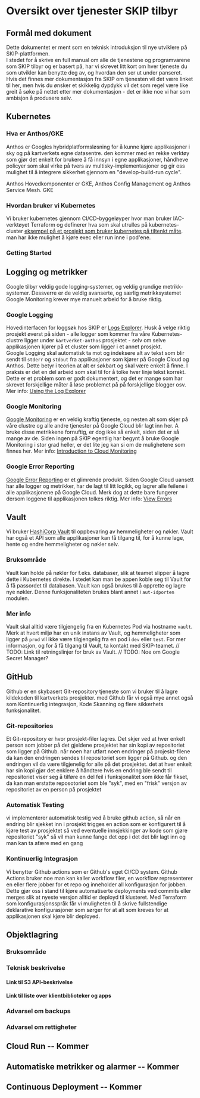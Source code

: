 # Oversikt over tjenester SKIP tilbyr

## Formål med dokument

Dette dokumentet er ment som en teknisk introduksjon til nye utviklere på SKIP-plattformen.  
I stedet for å skrive en full manual om alle de tjenestene og programvarene som SKIP tilbyr og er basert på, har vi skrevet litt kort om hver tjeneste du som utvikler kan benytte deg av, og hvordan den ser ut under panseret. Hvis det finnes mer dokumentasjon fra SKIP om tjenesten vil det være linket til her, men hvis du ønsker et skikkelig dypdykk vil det som regel være like greit å søke på nettet etter mer dokumentasjon - det er ikke noe vi har som ambisjon å produsere selv.

## Kubernetes

### Hva er Anthos/GKE

Anthos er Googles hybridplatformsløsning for å kunne kjøre applikasjoner i sky og på kartverkets egne datasentre. den kommer med en rekke verktøy som gjør det enkelt for brukere å få innsyn i egne applikasjoner, håndheve policyer som skal virke på tvers av multisky-implementasjoner og gir oss mulighet til å integrere sikkerhet gjennom en "develop-build-run cycle".

Anthos Hovedkomponenter er GKE, Anthos Config Management og Anthos Service Mesh. GKE

### Hvordan bruker vi Kubernetes

Vi bruker kubernetes gjennom CI/CD-byggeløyper hvor man bruker IAC-verktøyet Terraform og definerer hva som skal utrulles på kubernetes-cluster
[eksempel på et prosjekt som bruker kubernetes på tiltenkt måte](https://github.com/kartverket/nibas-backend). man har ikke mulighet å kjøre exec eller run inne i pod'ene.

### Getting Started

## Logging og metrikker

Google tilbyr veldig gode logging-systemer, og veldig grundige metrikk-systemer.
Dessverre er de veldig avanserte, og særlig metrikksystemet Google Monitoring krever mye manuelt arbeid for å bruke riktig.

### Google Logging

Hovedinterfacen for loggsøk hos SKIP er [Logs Explorer](https://console.cloud.google.com/logs). Husk å velge riktig prosjekt øverst på siden - alle logger som kommer fra våre Kubernetes-clustre ligger under `kartverket-anthos` prosjektet - selv om selve applikasjonen kjører på et cluster som ligger i et annet prosjekt.  
Google Logging skal automatisk ta mot og indeksere alt av tekst som blir sendt til `stderr` og `stdout` fra applikasjoner som kjører på Google Cloud og Anthos. Dette betyr i teorien at alt er søkbart og skal være enkelt å finne. I praksis er det en del arbeid som skal til for å tolke hver linje tekst korrekt. Dette er et problem som er godt dokumentert, og det er mange som har skrevet forskjellige måter å løse problemet på på forskjellige blogger osv.
Mer info: [Using the Log Explorer](https://cloud.google.com/logging/docs/view/logs-viewer-interface)

### Google Monitoring

[Google Monitoring](https://console.cloud.google.com/monitoring/metrics-explorer) er en veldig kraftig tjeneste, og nesten alt som skjer på våre clustre og alle andre tjenester på Google Cloud blir lagt inn her.
A bruke disse metrikkene fornuftig, er dog ikke så enkelt, siden det er så mange av de.
Siden ingen på SKIP egentlig har begynt å bruke Google Monitoring i stor grad heller, er det lite jeg kan si om de mulighetene som finnes her.
Mer info: [Introduction to Cloud Monitoring](https://cloud.google.com/monitoring/docs/monitoring-overview)

### Google Error Reporting

[Google Error Reporting](https://console.cloud.google.com/errors) er et glimrende produkt. Siden Google Cloud uansett har alle logger og metrikker, har de lagt til litt logikk, og lagrer alle feilene i alle applikasjonene på Google Cloud. Merk dog at dette bare fungerer dersom loggene til applikasjonen tolkes riktig.
Mer info: [View Errors](https://cloud.google.com/error-reporting/docs/viewing-errors)

## Vault

Vi bruker [HashiCorp Vault](https://www.vaultproject.io/) til oppbevaring av hemmeligheter og nøkler. Vault har også et API som alle applikasjoner kan få tilgang til, for å kunne lage, hente og endre hemmeligheter og nøkler selv.

### Bruksområde

Vault kan holde på nøkler for f.eks. databaser, slik at teamet slipper å lagre dette i Kubernetes direkte. I stedet kan man be appen koble seg til Vault for å få passordet til databasen.
Vault kan også brukes til å opprette og lagre nye nøkler. Denne funksjonaliteten brukes blant annet i `aut-idporten` modulen.

### Mer info

Vault skal alltid være tilgjengelig fra en Kubernetes Pod via hostname `vault`. Merk at hvert miljø har en unik instans av Vault, og hemmeligheter som ligger på `prod` vil ikke være tilgjengelig fra en pod i `dev` eller `test`.
For mer informasjon, og for å få tilgang til Vault, ta kontakt med SKIP-teamet.
// TODO: Link til retningslinjer for bruk av Vault.
// TODO: Noe om Google Secret Manager?

## GitHub

Github er en skybasert Git-repository tjeneste som vi bruker til å lagre kildekoden til kartverkets prosjekter. med Github får vi også mye annet også som Kontinuerlig integrasjon, Kode Skanning og flere sikkerhets funksjonalitet.

### Git-repositories

Et Git-repository er hvor prosjekt-filer lagres. Det skjer ved at hver enkelt person som jobber på det gjeldene prosjektet har sin kopi av repositoriet som ligger på Github. når noen har utført noen endringer på projeskt-filene da kan den endringen sendes til repositoriet som ligger på Github. og den endringen vil da være tilgjenelig for alle på det prosjektet. det at hver enkelt har sin kopi gjør det enklere å håndtere hvis en endring ble sendt til repositoriet viser seg å tilføre en del feil i funksjonalitet som ikke får fikset, da kan man erstatte reposotoriet som ble "syk", med en "frisk" versjon  av repositoriet av en person på prosjektet

### Automatisk Testing

vi implementerer automatisk testig ved å bruke github action, så når en endring blir sjekket inn i prosjekt trigges en action som er konfigurert til å kjøre test av prosjektet så ved eventuelle innsjekkinger av kode som gjøre repositoriet "syk" så vil man kunne fange det opp i det det blir lagt inn og man kan ta afære med en gang

### Kontinuerlig Integrasjon

Vi benytter Github actions som er Github's eget CI/CD system.
Github Actions bruker noe man kan kaller workflow filer, en workflow representerer en eller flere jobber for et repo og inneholder all konfigurasjon for jobben.
Dette gjør oss i stand til kjøre automatiserte deployments ved commits eller merges slik at nyeste versjon alltid er deployd til klusteret.
Med Terraform som konfigurasjonsspråk får vi muligheten til å skrive fullstendige deklarative konfigurasjoner som sørger for at alt som kreves for at applikasjonen skal kjøre blir deployed.

## Objektlagring

### Bruksområde


### Teknisk beskrivelse

#### Link til S3 API-beskrivelse

#### Link til liste over klientbiblioteker og apps

### Advarsel om backups

### Advarsel om rettigheter

## Cloud Run -- Kommer

## Automatiske metrikker og alarmer -- Kommer

## Continuous Deployment -- Kommer
